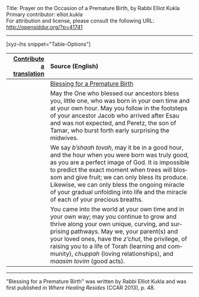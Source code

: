 <html>
<head></head>
<body>
Title: Prayer on the Occasion of a Premature Birth, by Rabbi Elliot Kukla<br />
Primary contributor: elliot.kukla<br />
For attribution and license, please consult the following URL: <a href="http://opensiddur.org/?p=41741">http://opensiddur.org/?p=41741</a>
<p />
<hr />

[xyz-ihs snippet="Table-Options"]<table style="margin-left: auto; margin-right: auto;" class="draggable">
<thead><tr><th id="x" style="text-align: right;"><a href="/contribute/upload/">Contribute a translation</a></th><th style="text-align: left;">Source (English)</th></tr></thead>
<tbody>
<tr><td style="vertical-align:top;">
<div class="liturgy" lang="he" style="text-align: right;">

</div></td>

<td style="vertical-align:top;">
<div class="english" lang="en" style="text-align: left;">
<u>Blessing for a Premature Birth</u>
</div></td></tr>


<tr><td style="vertical-align:top;">
<div class="liturgy" lang="he" style="text-align: right;">

</div></td>

<td style="vertical-align:top;">
<div class="english" lang="en" style="text-align: left;">
May the One 
who blessed our ancestors 
bless you, little one, who was born 
in your own time and at your own hour. 
May you follow in the footsteps 
of your ancestor Jacob 
who arrived after Esau and was not expected, 
and Peretz, the son of Tamar, 
who burst forth early surprising the midwives.
</div></td></tr>


<tr><td style="vertical-align:top;">
<div class="liturgy" lang="he" style="text-align: right;">

</div></td>

<td style="vertical-align:top;">
<div class="english" lang="en" style="text-align: left;">
We say <em>b’shaah tovah</em>, may it be in a good hour, 
and the hour when you were born was truly good, 
as you are a perfect image of God. 
It is impossible to predict the exact moment 
when trees will blossom and give fruit; 
we can only bless its produce. 
Likewise, we can only bless 
the ongoing miracle of your gradual unfolding into life 
and the miracle of each of your precious breaths. 
</div></td></tr>


<tr><td style="vertical-align:top;">
<div class="liturgy" lang="he" style="text-align: right;">

</div></td>

<td style="vertical-align:top;">
<div class="english" lang="en" style="text-align: left;">
You came into the world 
at your own time and in your own way; 
may you continue to grow and thrive
 along your own unique, curving, and surprising pathways. 
May we, your parent(s) and your loved ones, 
have the <em>z’chut</em>, the privilege, 
of raising you to a life of Torah (learning and community), 
<em>chuppah</em> (loving relationships), 
and <em>maasim tovim</em> (good acts).
</div></td></tr>
</tbody></table>

<hr />


"Blessing for a Premature Birth" was written by Rabbi Elliot Kukla and was first published in <em>Where Healing Resides</em> (CCAR 2013), p. 48.

&nbsp;
</body>
</html>